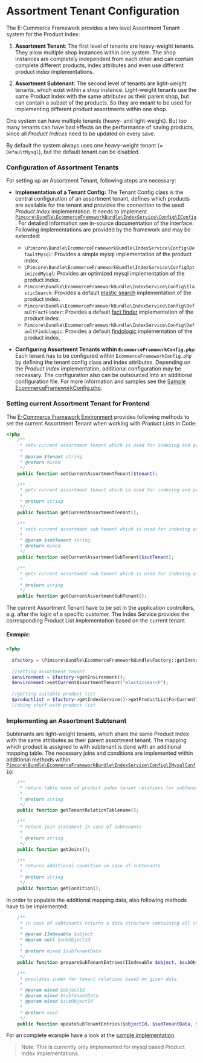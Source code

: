 # Assortment Tenant Configuration

The E-Commerce Framework provides a two level Assortment Tenant system for the Product Index: 

   1. **Assortment Tenant**: The first level of tenants are heavy-weight tenants. They allow multiple shop instances within one 
   system. The shop instances are completely independent from each other and can contain complete different products, 
   index attributes and even use different product index implementations.

   2. **Assortment Subtenant**: The second level of tenants are light-weight tenants, which exist within a shop instance. 
   Light-weight tenants use the same Product Index with the same attributes as their parent shop, but can contain a subset 
   of the products. So they are meant to be used for implementing different product assortments within one shop. 

One system can have multiple tenants (heavy- and light-weight). But too many tenants can have bad effects on the performance 
of saving products, since all *Product Indices* need to be updated on every save. 

By default the system always uses one heavy-weight tenant (= `DefaultMysql`), but the default tenant can be disabled. 


### Configuration of Assortment Tenants
For setting up an Assortment Tenant, following steps are necessary: 
- **Implementation of a Tenant Config:**
The Tenant Config class is the central configuration of an assortment tenant, defines which products are available for 
the tenant and provides the connection to the used *Product Index* implementation. It needs to implement 
[`Pimcore\Bundle\EcommerceFrameworkBundle\IndexService\Config\IConfig`](https://github.com/pimcore/pimcore/blob/master/pimcore/lib/Pimcore/Bundle/EcommerceFrameworkBundle/IndexService/Config/IConfig.php). 
For detailed information see in-source documentation of the interface. Following implementations are provided by the framework 
and may be extended:
   - `\Pimcore\Bundle\EcommerceFrameworkBundle\IndexService\Config\DefaultMysql`: Provides a simple mysql implementation of 
   the product index.
  - `\Pimcore\Bundle\EcommerceFrameworkBundle\IndexService\ConfigOptimizedMysql`: Provides an optimized mysql implementation 
  of the product index.
  - `Pimcore\Bundle\EcommerceFrameworkBundle\IndexService\Config\ElasticSearch`: Provides a default [elastic search](https://www.elastic.co/) 
  implementation of the product index.
  - `Pimcore\Bundle\EcommerceFrameworkBundle\IndexService\Config\DefaultFactFinder`: Provides a default [fact finder](http://www.fact-finder.de/) 
  implementation of the product index.
  - `Pimcore\Bundle\EcommerceFrameworkBundle\IndexService\Config\DefaultFindologic`: Provides a default [findologic](https://www.findologic.com/) 
  implementation of the product index.

- **Configuring Assortment Tenants within `EcommerceFrameworkConfig.php`:** 
Each tenant has to be configured within `EcommerceFrameworkConfig.php` by defining the tenant config class and index 
attributes. Depending on the *Product Index* implementation, additional configuration may be necessary. The configuration 
also can be outsourced into an additional configuration file. For more information and samples see the 
[Sample EcommerceFrameworkConfig.php](https://github.com/pimcore/pimcore/blob/master/pimcore/lib/Pimcore/Bundle/EcommerceFrameworkBundle/Resources/install/EcommerceFrameworkConfig_sample.php#L472). 


### Setting current Assortment Tenant for Frontend
The [E-Commerce Framework Environment](https://github.com/pimcore/pimcore/blob/master/pimcore/lib/Pimcore/Bundle/EcommerceFrameworkBundle/IEnvironment.php#L22-L22) 
provides following methods to set the current Assortment Tenant when working with *Product Lists* in Code: 
```php
<?php
    /**
     * sets current assortment tenant which is used for indexing and product lists
     *
     * @param $tenant string
     * @return mixed
     */
    public function setCurrentAssortmentTenant($tenant);

    /**
     * gets current assortment tenant which is used for indexing and product lists
     *
     * @return string
     */
    public function getCurrentAssortmentTenant();

    /**
     * sets current assortment sub tenant which is used for indexing and product lists
     *
     * @param $subTenant string
     * @return mixed
     */
    public function setCurrentAssortmentSubTenant($subTenant);

    /**
     * gets current assortment sub tenant which is used for indexing and product lists
     *
     * @return string
     */
    public function getCurrentAssortmentSubTenant();
```

The current Assortment Tenant have to be set in the application controllers, e.g. after the login of a specific customer. 
The Index Service provides the corresponding Product List implementation based on the current tenant.


##### Example:
```php
<?php
  
  $factory = \Pimcore\Bundle\EcommerceFrameworkBundle\Factory::getInstance();
  
  //setting assortment tenant
  $environment = $factory->getEnvironment();
  $environment->setCurrentAssortmentTenant("elasticsearch");
  
  //getting suitable product list
  $productlist = $factory->getIndexService()->getProductListForCurrentTenant();
  //doing stuff with product list
```


### Implementing an Assortment Subtenant
Subtenants are light-weight tenants, which share the same Product Index with the same attributes as their parent 
assortment tenant.
The mapping which product is assigned to with subtenant is done with an additional mapping table. The necessary 
joins and conditions are implemented within additional methods within 
[`Pimcore\Bundle\EcommerceFrameworkBundle\IndexService\Config\IMysqlConfig`](https://github.com/pimcore/pimcore/blob/master/pimcore/lib/Pimcore/Bundle/EcommerceFrameworkBundle/IndexService/Config/IMysqlConfig.php): 
 
```php
    /**
     * return table name of product index tenant relations for subtenants
     *
     * @return string
     */
    public function getTenantRelationTablename();

    /**
     * return join statement in case of subtenants
     *
     * @return string
     */
    public function getJoins();

    /**
     * returns additional condition in case of subtenants
     *
     * @return string
     */
    public function getCondition();
``` 

In order to populate the additional mapping data, also following methods have to be implemented: 

```php
    /**
     * in case of subtenants returns a data structure containing all sub tenants
     *
     * @param IIndexable $object
     * @param null $subObjectId
     *
     * @return mixed $subTenantData
     */
    public function prepareSubTenantEntries(IIndexable $object, $subObjectId = null);

    /**
     * populates index for tenant relations based on given data
     *
     * @param mixed $objectId
     * @param mixed $subTenantData
     * @param mixed $subObjectId
     *
     * @return void
     */
    public function updateSubTenantEntries($objectId, $subTenantData, $subObjectId = null);
```

For an complete example have a look at the [sample implementation](https://github.com/pimcore/pimcore/blob/master/pimcore/lib/Pimcore/Bundle/EcommerceFrameworkBundle/IndexService/Config/DefaultMysqlSubTenantConfig.php).

> Note: This is currently only implemented for mysql based Product Index Implementations. 
